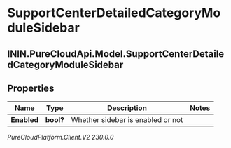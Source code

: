 # SupportCenterDetailedCategoryModuleSidebar

## ININ.PureCloudApi.Model.SupportCenterDetailedCategoryModuleSidebar

## Properties

|Name | Type | Description | Notes|
|------------ | ------------- | ------------- | -------------|
| **Enabled** | **bool?** | Whether sidebar is enabled or not | |



_PureCloudPlatform.Client.V2 230.0.0_
